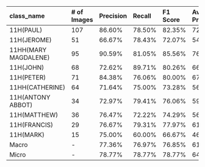 | class_name           | # of Images   | Precision   | Recall   | F1 Score   | Average Precision   |
|:---------------------|:--------------|:------------|:---------|:-----------|:--------------------|
| 11H(PAUL)            | 107           | 86.60%      | 78.50%   | 82.35%     | 72.02%              |
| 11H(JEROME)          | 51            | 66.67%      | 78.43%   | 72.07%     | 54.22%              |
| 11HH(MARY MAGDALENE) | 95            | 90.59%      | 81.05%   | 85.56%     | 76.58%              |
| 11H(JOHN)            | 68            | 72.62%      | 89.71%   | 80.26%     | 66.37%              |
| 11H(PETER)           | 71            | 84.38%      | 76.06%   | 80.00%     | 67.15%              |
| 11HH(CATHERINE)      | 64            | 71.64%      | 75.00%   | 73.28%     | 56.54%              |
| 11H(ANTONY ABBOT)    | 34            | 72.97%      | 79.41%   | 76.06%     | 59.18%              |
| 11H(MATTHEW)         | 36            | 76.47%      | 72.22%   | 74.29%     | 56.98%              |
| 11H(FRANCIS)         | 29            | 76.67%      | 79.31%   | 77.97%     | 61.86%              |
| 11H(MARK)            | 15            | 75.00%      | 60.00%   | 66.67%     | 46.05%              |
| Macro                | -             | 77.36%      | 76.97%   | 76.85%     | 61.70%              |
| Micro                | -             | 78.77%      | 78.77%   | 78.77%     | 64.17%              |